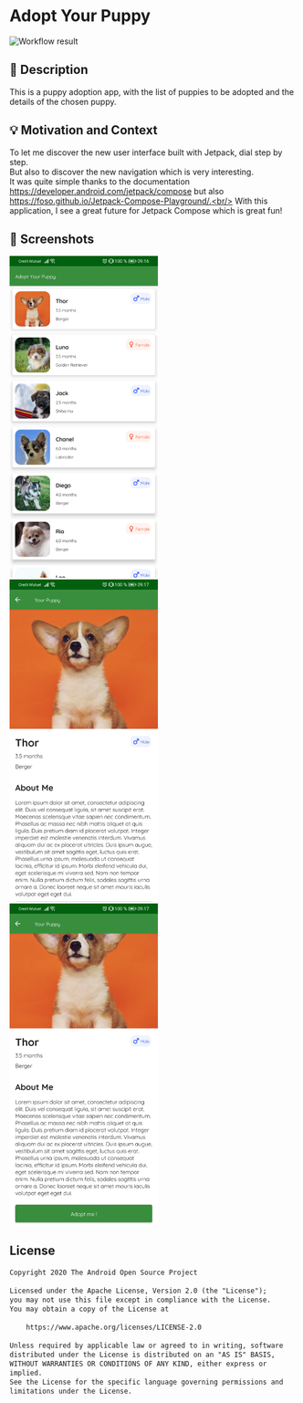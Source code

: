 # Adopt Your Puppy

<!--- Replace <OWNER> with your Github Username and <REPOSITORY> with the name of your repository. -->
<!--- You can find both of these in the url bar when you open your repository in github. -->
![Workflow result](https://github.com/FlorianTrecul/adopt-your-puppy/workflows/Check/badge.svg)


## :scroll: Description
<!--- Describe your app in one or two sentences -->
This is a puppy adoption app, with the list of puppies to be adopted and the details of the chosen puppy.

## :bulb: Motivation and Context
<!--- Optionally point readers to interesting parts of your submission. -->
<!--- What are you especially proud of? -->
To let me discover the new user interface built with Jetpack, dial step by step.<br/>
But also to discover the new navigation which is very interesting.<br/>
It was quite simple thanks to the documentation https://developer.android.com/jetpack/compose but also https://foso.github.io/Jetpack-Compose-Playground/.<br/>
With this application, I see a great future for Jetpack Compose which is great fun! 


## :camera_flash: Screenshots
<!-- You can add more screenshots here if you like -->
<img src="/results/screenshot_1.png" width="260">&emsp;<img src="/results/screenshot_2.png" width="260">&emsp;<img src="/results/screenshot_3.png" width="260">

## License
```
Copyright 2020 The Android Open Source Project

Licensed under the Apache License, Version 2.0 (the "License");
you may not use this file except in compliance with the License.
You may obtain a copy of the License at

    https://www.apache.org/licenses/LICENSE-2.0

Unless required by applicable law or agreed to in writing, software
distributed under the License is distributed on an "AS IS" BASIS,
WITHOUT WARRANTIES OR CONDITIONS OF ANY KIND, either express or implied.
See the License for the specific language governing permissions and
limitations under the License.
```
